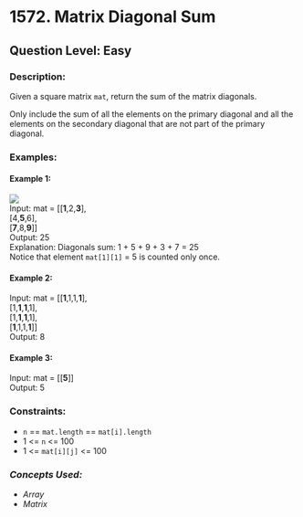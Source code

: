 # 1572. Matrix Diagonal Sum
## Question Level: Easy
### Description:
Given a square matrix `mat`, return the sum of the matrix diagonals.

Only include the sum of all the elements on the primary diagonal and all the elements on the secondary diagonal that are not part of the primary diagonal.

### Examples:
#### Example 1:

<img src="https://assets.leetcode.com/uploads/2020/08/14/sample_1911.png"><br>
Input: mat = [[**1**,2,**3**],  
              [4,**5**,6],  
              [**7**,8,**9**]]  
Output: 25  
Explanation: Diagonals sum: 1 + 5 + 9 + 3 + 7 = 25  
Notice that element `mat[1][1]` = 5 is counted only once.  
#### Example 2:

Input: mat = [[**1**,1,1,**1**],  
              [1,**1**,**1**,1],  
              [1,**1**,**1**,1],  
              [**1**,1,1,**1**]]  
Output: 8  
#### Example 3:

Input: mat = [[**5**]]  
Output: 5

### Constraints:

- `n` == `mat.length` == `mat[i].length`
- 1 <= `n` <= 100
- 1 <= `mat[i][j]` <= 100

### <i>Concepts Used:
- Array
- Matrix</i>